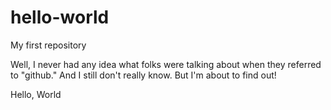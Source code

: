 # hello-world
My first repository

Well, I never had any idea what folks were talking about when they referred to "github." And I still don't really know. But I'm about to find out! 

Hello, World
